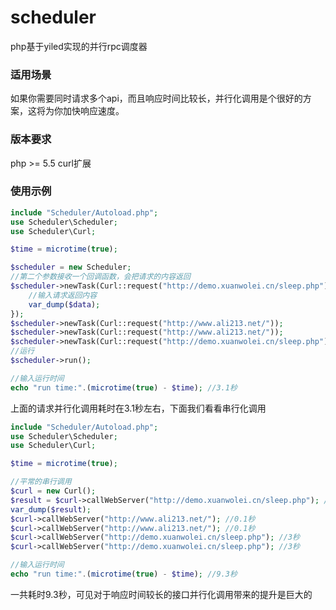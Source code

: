 # scheduler
php基于yiled实现的并行rpc调度器

### 适用场景 ###

如果你需要同时请求多个api，而且响应时间比较长，并行化调用是个很好的方案，这将为你加快响应速度。

### 版本要求 ###

php >= 5.5
curl扩展

### 使用示例 ###

```php
include "Scheduler/Autoload.php";
use Scheduler\Scheduler;
use Scheduler\Curl;

$time = microtime(true);

$scheduler = new Scheduler;
//第二个参数接收一个回调函数，会把请求的内容返回
$scheduler->newTask(Curl::request("http://demo.xuanwolei.cn/sleep.php"), function($data, Scheduler $scheduler){
	//输入请求返回内容
	var_dump($data);
});
$scheduler->newTask(Curl::request("http://www.ali213.net/"));
$scheduler->newTask(Curl::request("http://www.ali213.net/"));
$scheduler->newTask(Curl::request("http://demo.xuanwolei.cn/sleep.php"));
//运行
$scheduler->run();

//输入运行时间
echo "run time:".(microtime(true) - $time); //3.1秒
```
上面的请求并行化调用耗时在3.1秒左右，下面我们看看串行化调用

```php
include "Scheduler/Autoload.php";
use Scheduler\Scheduler;
use Scheduler\Curl;

$time = microtime(true);

//平常的串行调用
$curl = new Curl();
$result = $curl->callWebServer("http://demo.xuanwolei.cn/sleep.php"); //3秒
var_dump($result);
$curl->callWebServer("http://www.ali213.net/"); //0.1秒
$curl->callWebServer("http://www.ali213.net/"); //0.1秒
$curl->callWebServer("http://demo.xuanwolei.cn/sleep.php"); //3秒
$curl->callWebServer("http://demo.xuanwolei.cn/sleep.php"); //3秒

//输入运行时间
echo "run time:".(microtime(true) - $time); //9.3秒
```

一共耗时9.3秒，可见对于响应时间较长的接口并行化调用带来的提升是巨大的
